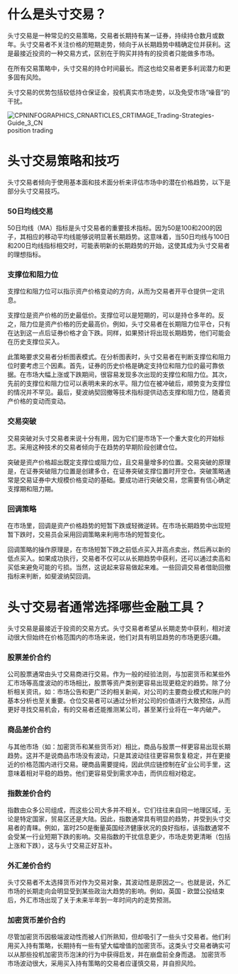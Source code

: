 # 什么是头寸交易？

头寸交易是一种常见的交易策略，交易者长期持有某一证券，持续持仓数月或数年。头寸交易者不关注价格的短期走势，倾向于从长期趋势中精确定位并获利。这是最接近投资的一种交易方式，区别在于购买并持有的投资者只能做多市场。

在所有交易策略中，头寸交易的持仓时间最长。而这也给交易者更多利润潜力和更多固有风险。

头寸交易的优势包括较低持仓保证金，投机真实市场走势，以及免受市场“噪音”的干扰。

![CPNINFOGRAPHICS_CRNARTICLES_CRTIMAGE_Trading-Strategies-Guide_3_CN](https://github.com/user-attachments/assets/29053458-f946-4868-9c98-ae09b1e0eea7)
position trading

 
# 头寸交易策略和技巧

头寸交易者倾向于使用基本面和技术面分析来评估市场中的潜在价格趋势，以下是部分头寸交易技巧。

### 50日均线交易

50日均线（MA）指标是头寸交易者的重要技术指标。因为50是100和200的因子，其相应的移动平均线能够说明显著长期趋势。这意味着，当50日均线与100日和200日均线指标相交时，可能表明新的长期趋势的开始，这使其成为头寸交易者的理想指标。

### 支撑位和阻力位

支撑位和阻力位可以指示资产价格变动的方向，从而为交易者开平仓提供一定讯息。

支撑位是资产价格的历史最低价。支撑位可以是短期的，可以是持仓多年的。反之，阻力位是资产价格的历史最高价。例如，头寸交易者在长期阻力位平仓，只有在达到这一点后证券价格才会下跌。同样，如果预计将出现长期趋势，他们可能会在历史支撑位买入。

此策略要求交易者分析图表模式。在分析图表时，头寸交易者在判断支撑位和阻力位时要考虑三个因素。首先，证券的历史价格是确定支持位和阻力位的最可靠依据。在市场大幅上涨或下跌期间，很容易发现多次出现的支撑位和阻力位。其次，先前的支撑位和阻力位可以表明未来的水平。阻力位在被冲破后，顺势变为支撑位的情况并不罕见。最后，斐波纳契回撤等技术指标提供动态支撑和阻力位，随着资产价格的变动而变动。

### 交易突破

交易突破对头寸交易者来说十分有用，因为它们是市场下一个重大变化的开始标志。采用这种技术的交易者倾向于在趋势的早期阶段创建仓位。

突破是资产价格超出既定支撑位或阻力位，且交易量增多的位置。交易突破的原理是，在证券突破阻力位置是创建多仓，在证券突破支撑位置时开空仓。突破策略通常是交易证券中大规模价格变动的基础。要成功进行突破交易，您需要有信心确定支撑期和阻力期。

### 回调策略

在市场里，回调是资产价格趋势的短暂下跌或轻微逆转。在市场长期趋势中出现短暂下跌时，交易员会采用回调策略来利用市场的短暂变化。

回调策略的操作原理是，在市场短暂下跌之前低点买入并高点卖出，然后再以新的低点买入。如果成功执行，交易者不仅可以从长期趋势中获利，还可以通过卖高和买低来避免可能的亏损。当然，这说起来容易做起来难。一些回调交易者借助回撤指标来判断，如斐波纳契回调。

 
# 头寸交易者通常选择哪些金融工具？

头寸交易是最接近于投资的交易方式。头寸交易者希望从长期走势中获利，相对波动很大但始终在价格范围内的市场来说，他们对具有明显趋势的市场更感兴趣。

### 股票差价合约

公司股票通常由头寸交易商进行交易。作为一般的经验法则，与加密货币和某些外汇市场等高度波动的市场相比，股票等资产类别更容易出现更稳定的趋势。除了分析相关资讯，如：市场公告和更广泛的相关新闻，对公司的主要商业模式和账户的基本分析也至关重要。仓位交易者可以通过分析对公司的价值进行大致预估，从而更好寻找交易机会，有的交易者还能推测某公司，甚至某行业将在一年内破产。

### 商品差价合约

与其他市场（如：加密货币和某些货币对）相比，商品与股票一样更容易出现长期趋势。这并不是说商品市场没有波动，只是其波动往往更容易恢复稳定，并在更接近的价格范围内进行交易。硬商品需要提纯，因此供应链控制在矿业公司手里，这意味着相对平稳的趋势。他们更容易受到需求冲击，而供应相对稳定。

### 指数差价合约

指数由众多公司组成，而这些公司大多并不相关。它们往往来自同一地理区域，无论是特定国家，贸易区还是大陆。因此，指数通常具有明显的趋势，并受到头寸交易者的青睐。例如，富时250是衡量英国经济健康状况的良好指标，该指数通常不会受某一行业短期下跌的影响。交易指数的干扰信息更少，市场走势更清晰（包括上涨和下跌），这与头寸交易正好互补。

### 外汇差价合约

头寸交易者不太选择货币对作为交易对象，其波动性是原因之一。也就是说，外汇市场的长期走向会明显受到某些政治大趋势的影响。例如，英国 - 欧盟公投结束后，外汇市场出现了关于未来半年到一年时间内的走势预测。

### 加密货币差价合约

尽管加密货币因极端波动性而被人们所熟知，但却吸引了一些头寸交易者。他们利用买入持有策略，长期持有一些有望大幅增值的加密货币。这类头寸交易者确实可以从那些投机加密货币泡沫的行为中获得启发，并在崩盘前全身而退。 加密货币市场波动很大，采用买入持有策略的交易者应谨慎交易，并自担风险。

